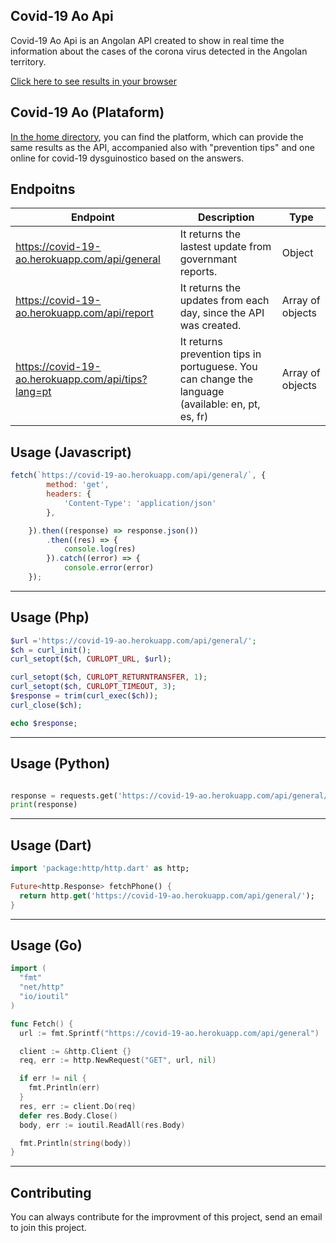 

## Covid-19 Ao Api

Covid-19 Ao Api is an Angolan API created to show in real time the information about the cases of the corona virus detected in the Angolan territory.

[Click here to see results in your browser](https://covid-19-ao.herokuapp.com/api/general)

## Covid-19 Ao (Plataform)
[In the home directory](https://covid-19-ao.herokuapp.com/), you can find the platform, which can provide the same results as the API, accompanied also with "prevention tips" and one online for covid-19 dysguinostico based on the answers.

## Endpoitns
| Endpoint       | Description   | Type     |
| ---            | ---           | ---      | 
| https://covid-19-ao.herokuapp.com/api/general | It returns the lastest update from governmant reports. | Object |
| https://covid-19-ao.herokuapp.com/api/report | It returns the updates from each day, since the API was created. | Array of objects |
| https://covid-19-ao.herokuapp.com/api/tips?lang=pt | It returns prevention tips in portuguese. You can change the language (available: en, pt, es, fr) | Array of objects |

## Usage (Javascript)

```javascript
fetch(`https://covid-19-ao.herokuapp.com/api/general/`, {
        method: 'get',
        headers: {
            'Content-Type': 'application/json'
        },

    }).then((response) => response.json())
        .then((res) => {
            console.log(res)
        }).catch((error) => {
            console.error(error)
    });
```

---

## Usage (Php)

```php
$url ='https://covid-19-ao.herokuapp.com/api/general/';
$ch = curl_init();
curl_setopt($ch, CURLOPT_URL, $url);

curl_setopt($ch, CURLOPT_RETURNTRANSFER, 1);
curl_setopt($ch, CURLOPT_TIMEOUT, 3);
$response = trim(curl_exec($ch));
curl_close($ch);

echo $response;
```

---
## Usage (Python)

```python

response = requests.get('https://covid-19-ao.herokuapp.com/api/general/')
print(response)
```

---
## Usage (Dart)

```dart
import 'package:http/http.dart' as http;

Future<http.Response> fetchPhone() {
  return http.get('https://covid-19-ao.herokuapp.com/api/general/');
}
```

---
## Usage (Go)

```Go
import (
  "fmt"
  "net/http"
  "io/ioutil"
)

func Fetch() {
  url := fmt.Sprintf("https://covid-19-ao.herokuapp.com/api/general")

  client := &http.Client {}
  req, err := http.NewRequest("GET", url, nil)

  if err != nil {
    fmt.Println(err)
  }
  res, err := client.Do(req)
  defer res.Body.Close()
  body, err := ioutil.ReadAll(res.Body)

  fmt.Println(string(body))
}
```

---

## Contributing

You can always contribute for the improvment of this project, send an email to join this project.



